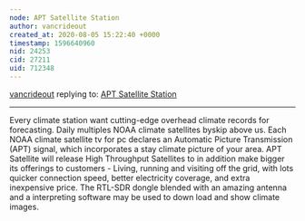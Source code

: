 ```yaml
---
node: APT Satellite Station
author: vancrideout
created_at: 2020-08-05 15:22:40 +0000
timestamp: 1596640960
nid: 24253
cid: 27211
uid: 712348
---
```




[vancrideout](../profile/vancrideout) replying to: [APT Satellite Station](../notes/nearsys/08-02-2020/apt-satellite-station)

----
Every climate station want cutting-edge overhead climate records for forecasting. Daily multiples NOAA climate satellites byskip above us. Each NOAA climate satellite tv for pc declares an Automatic Picture Transmission (APT) signal, which incorporates a stay climate picture of your area. APT Satellite will release High Throughput Satellites to in addition make bigger its offerings to customers - Living, running and visiting off the grid, with lots quicker connection speed, better electricity coverage, and extra inexpensive price. The RTL-SDR dongle blended with an amazing antenna and a interpreting software may be used to down load and show climate images.
<a href="https://www.laweekly.com/list-of-best-cbd-creams-topicals-for-sale-in-2019/"></a>